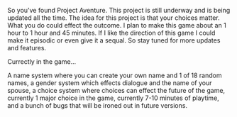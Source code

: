 So you've found Project Aventure.
This project is still underway and is being updated all the time.
The idea for this project is that your choices matter.  What you do could effect the outcome.
I plan to make this game about an 1 hour to 1 hour and 45 minutes.
If I like the direction of this game I could make it episodic or even give it a sequal.
So stay tuned for more updates and features.


Currectly in the game...

A name system where you can create your own name and 1 of 18 random names, a gender system which effects dialogue and the name of your spouse, a choice system where choices can effect the future of the game, currently 1 major choice in the game, currently 7-10 minutes of playtime, and a bunch of bugs that will be ironed out in future versions.
